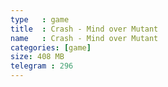 ```yaml
---
type   : game
title  : Crash - Mind over Mutant
name   : Crash - Mind over Mutant
categories: [game]
size: 408 MB
telegram : 296
---
```


